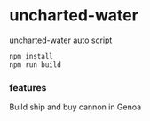 # uncharted-water
uncharted-water auto script

```javascript
npm install
npm run build
```
### features
Build ship and buy cannon in Genoa
